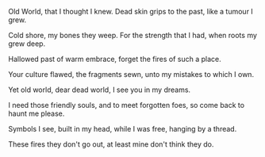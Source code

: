 Old World,
that I thought I knew.
Dead skin grips to the past,
like a tumour I grew.

Cold shore,
my bones they weep.
For the strength that I had,
when roots my grew deep.

Hallowed past of warm embrace,
forget the fires of such a place.

Your culture flawed, the fragments sewn,
unto my mistakes to which I own.

Yet old world,
dear dead world,
I see you in my dreams.

I need those friendly souls,
and to meet forgotten foes,
so come back to haunt me please.

Symbols I see,
built in my head,
while I was free,
hanging by a thread.

These fires they don't go out,
at least mine don't think they do.